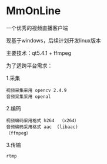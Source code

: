 # MmOnLine
一个优秀的视频直播客户端

现基于windows，后续计划开发linux版本

主要技术：qt5.4.1 + ffmpeg

为了适跨平台需求：
  
  1.采集
  
    视频采集采用 opencv 2.4.9
    音频采集采用 openal 
    
  2.编码
  
    视频编码采用格式 h264  （x264）
    音频编码采用格式 aac  (libaac)
    （ffmpeg）
    
  3.传输
    
    rtmp
  
